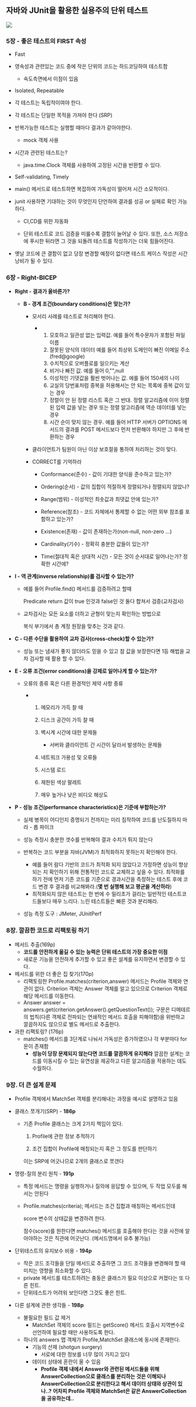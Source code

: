 ## 자바와 JUnit을 활용한 실용주의 단위 테스트

<img src="https://github.com/jayyhkwon/review/blob/master/%E1%84%8C%E1%85%A1%E1%84%87%E1%85%A1%E1%84%8B%E1%85%AA_JUnit%E1%84%8B%E1%85%B3%E1%86%AF_%E1%84%92%E1%85%AA%E1%86%AF%E1%84%8B%E1%85%AD%E1%86%BC%E1%84%92%E1%85%A1%E1%86%AB_%E1%84%89%E1%85%B5%E1%86%AF%E1%84%8B%E1%85%AD%E1%86%BC%E1%84%8C%E1%85%AE%E1%84%8B%E1%85%B4_%E1%84%83%E1%85%A1%E1%86%AB%E1%84%8B%E1%85%B1_%E1%84%90%E1%85%A6%E1%84%89%E1%85%B3%E1%84%90%E1%85%B3/%ED%91%9C%EC%A7%80.jpeg">

### 5장 - 좋은 테스트의 FIRST 속성

-  Fast

  - 영속성과 관련있는 코드 중에 작은 단위의 코드는 하드코딩하여 테스트함
    - 속도측면에서 이점이 있음

-  Isolated, Repeatable

  - 각 테스트는 독립적이여야 한다.
  - 각 테스트는 단일한 목적을 가져야 한다 (SRP)
  - 반복가능한 테스트는 실행할 때마다 결과가 같아야한다.
    - mock 객체 사용
  - 시간과 관련된 테스트는?
    - java.time.Clock 객체를 사용하여 고정된 시간을 반환할 수 있다.

-  Self-validating, Timely

  - main() 메서드로 테스트하면 복잡하여 가독성이 떨어져 시간 소모적이다.

  - junit 사용하면 기대하는 것이 무엇인지 단언하여 결과를 성공 or 실패로 확인 가능하다.

    - CI,CD를 위한 자동화

    - 단위 테스트로 코드 검증을 미룰수록 결함이 늘어날 수 있다. 
      또한, 소스 저장소에 푸시한 뒤라면 그 것을 되돌려 테스트를 작성하기는 더욱 힘들어진다.

  - 옛날 코드에 큰 결함이 없고 당장 변경할 예정이 없다면 테스트 케이스 작성은 시간낭비가 될 수 있다.

    

### 6장 - Right-BICEP

- **Right - 결과가 올바른가?**

  - **B - 경계 조건(boundary conditions)은 맞는가?**

    - 모서리 사례를 테스트로 처리해야 한다.

      - 1. 모호하고 일관성 없는 입력값.
           예를 들어 특수문자가 포함된 파일 이름
        2. 잘못된 양식의 데이터
           예를 들어 최상위 도메인이 빠진 이메일 주소(fred@google)
        3. 수치적으로 오버플로를 일으키는 계산
        4. 비거나 빠진 값.
           예를 들어 0,"",null
        5. 이성적인 기댓값을 훨씬 벗어나는 값.
           에를 들어 150세의 나이
        6. 교실의 당번표처럼 중복을 허용해서는 안 되는 목록에 중복 값이 있는 경우
        7. 정렬이 안 된 정렬 리스트 혹은 그 반대. 정렬 알고리즘에 이미 정렬된 입력 값을 넣는 경우
           또는 정렬 알고리즘에 역순 데이터를 넣는 경우
        8. 시간 순이 맞지 않는 경우. 예를 들어 HTTP 서버가 OPTIONS 메서드의 결과를
           POST 메서드보다 먼저 반환해야 하지만 그 후에 반환하는 경우

    - 클라이언트가 팀원이 아닌 이상 보호절을 통하여 처리하는 것이 맞다.

    - CORRECT를 기억하라

      - Conformance(준수) - 값이 기대한 양식을 준수하고 있는가?
      - Ordering(순서) - 값의 집합이 적절하게 정렬되거나 정렬되지 않았나?
      - Range(범위) - 이성적인 최솟값과 최댓값 안에 있는가?
      - Reference(참조) - 코드 자체에서 통제할 수 없는 어떤 외부 참조를 포함하고 있는가?
      - Existence(존재) - 값이 존재하는가(non-null, non-zero ...)
      - Cardinality(기수) - 정확히 충분한 값들이 있는가?

      - Time(절대적 혹은 상대적 시간) - 모든 것이 순서대로 일어나는가? 정확한 시간에?

    

- **I - 역 관계(inverse relationship)를 검사할 수 있는가?**

  - 예를 들어 Profile.find() 메서드를 검증하려고 할때

    Predicate return 값이 true 인것과 false인 것 둘다 합쳐서 검증(교차검사)

  - 교차검사는 모든 요소를 더하고 균형이 맞는지 확인하는 방법으로 

    복식 부기에서 총 계정 원장을 맞추는 것과 같다.

    

- **C - 다른 수단을 활용하여 교차 검사(cross-check)할 수 있는가?**

  - 성능 또는 냄새가 좋지 않더라도 믿을 수 있고 참 값을 보장한다면 1등 해법을 교차 검사할 때 활용 할 수 있다.

    

- **E - 오류 조건(error conditions)을 강제로 일어나게 할 수 있는가?**

  - 오류의 종류 혹은 다른 환경적인 제약 사항 종류

    - 1. 메모리가 가득 찰 때
      2. 디스크 공간이 가득 찰 때
      3. 벽시계 시간에 대한 문제들
         - 서버와 클라이언트 간 시간이 달라서 발생하는 문제들
      4. 네트워크 가용성 및 오류들

      5. 시스템 로드
      6. 제한된 색상 팔레트
      7. 매우 높거나 낮은 비디오 해상도

- **P - 성능 조건(performance characteristics)은 기준에 부합하는가?**

  - 실제 병목이 어디인지 증명되기 전까지는 미리 짐작하여 코드를 난도질하지 마라 - 롭 파이크
  - 성능 측정시 충분한 갯수를 반복해야 결과 수치가 튀지 않는다
  - 반복하는 코드 부분을 자바(JVM)가 최적화하지 못하는지 확인해야 한다.

    - 예를 들어 람다 기반의 코드가 최적화 되지 않았다고 가정하면 성능이 향상되는 지 
      확인하기 위해 전통적인 코드로 교체하고 싶을 수 있다.
      최적화를 하기 전에 먼저 기존 코드를 기준으로 경과시간을 측정하는 테스트 후에
      코드 변경 후 결과를 비교해봐라.(**몇 번 실행해 보고 평균을 계산하라**)
    - 최적화되지 않은 테스트는 한 번에 수 밀리초가 걸리는 일반적인 테스트코드들보다 매우 느리다.
      느린 테스트들은 빠른 것과 분리해라.
  - 성능 측정 도구 : JMeter, JUnitPerf



###  8장. 깔끔한 코드로 리팩토링 하기

- 메서드 추출(169p)
  - **코드를 안전하게 옮길 수 있는 능력은 단위 테스트의 가장 중요한 이점**
  - 새로운 기능을 안전하게 추가할 수 있고 좋은 설계를 유지하면서 변경할 수 있다.
- 메서드를 위한 더 좋은 집 찾기(170p)
  - 리팩토링한 Profile.matches(criterion,answer) 메서드는
    Profile 객체와 연관이 없다.
    Criterion 객체는 Answer 객체를 알고 있으므로 Criterion 객체로 해당 메서드를 이동한다.
  - Answer answer = answers.get(criterion.getAnswer().getQuestionText()); 구문은
    디메테르의 법칙(다른 객체로 전파되는 연쇄적인 메서드 호출을 피해야함)을 위반하고 깔끔하지도 않으므로 별도 메서드로 추출한다.
- 과한 리팩토링? (176p)
  - matches() 메서드를 3단계로 나눠서 가독성은 증가하였으나 각 부분마다 for문이 존재함
    - **성능이 당장 문제되지 않는다면 코드를 깔끔하게 유지해라**
      깔끔한 설계는 코드를 이동시킬 수 있는 유연성을 제공하고 
      다른 알고리즘을 적용하는 데도 수월하다.



### 9장. 더 큰 설계 문제

- Profile 객체에서 MatchSet 객체를 분리해내는 과정을 예시로 설명하고 있음

- 클래스 쪼개기(SRP) - **186p**

  - 기존 Profile 클래스는 크게 2가지 책임이 있다.

    1)  Profile에 관한 정보 추적하기

    2) 조건 집합이 Profile에 매칭되는지 혹은 그 정도를 판단하기

    이는 SRP에 어긋나므로 2개의 클래스로 쪼갠다

- 명령-질의 분리 원칙 - **191p**

  - 특정 메서드는 명령을 실행하거나 질의에 응답할 수 있으며, 두 작업 모두를 해서는 안된다

  - Profile.matches(criteria); 메서드는 조건 집합과 매칭하는 메서드인데

    score 변수의 상태값을 변경하려 한다.

    점수(score)를 원한다면 matches() 메서드를 호출해야 한다는 것을 사전에 알아야하는 것은 직관에 어긋난다. (메서드명에서 유추 불가능)

- 단위테스트의 유지보수 비용 - **194p**

  - 작은 코드 조각들을 단일 메서드로 추출하면 그 코드 조각들을 변경해야 할 때 
    미치는 영향을 최소화할 수 있다.
  - private 메서드를 테스트하려는 충동은 클래스가 필요 이상으로 커졌다는 또 다른 힌트.
  - 단위테스트가 어려워 보인다면 그것도 좋은 힌트.

- 다른 설계에 관한 생각들 - **198p**

  - 불필요한 필드 값 제거
    - MatchSet 객체의 score 필드는 getScore() 메서드 호출시 지역변수로 선언하여 
      필요할 때만 사용하도록 한다.
  - 하나의 answers 맵 객체가 Profile,MatchSet 클래스에 동시에 존재한다.
    - 기능의 산재 (shotgun surgery)
      - 서로에 대한 정보를 너무 많이 가지고 있다
    - 데이터 상태에 혼란이 올 수 있음
      - **Profile 객체 내에서 Answer와 관련된 메서드들을 위해**
        **AnswerCollection으로 클래스를 분리하는 것은 이해되나** 
        **AnswerCollection으로 분리한다고 해서 데이터 상태와 상관이 있나..?**
        **어차피 Profile 객체와 MatchSet은 같은 AnswerCollection을 공유하는데..**